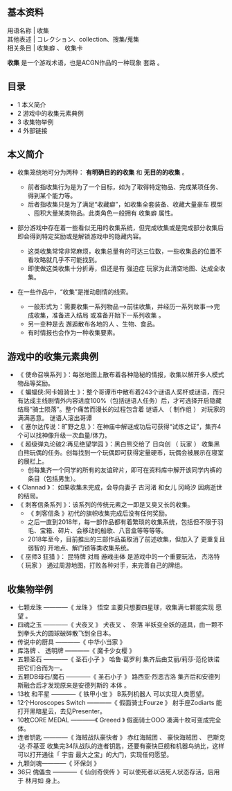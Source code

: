 **基本资料**  
---  
用语名称  |  收集   
其他表述  |  コレクション、collection、搜集/蒐集   
相关条目  |  收集癖  、  收集卡   
  
**收集** 是一个游戏术语，也是ACGN作品的一种现象  套路  。

##  目录

  * 1  本义简介 
  * 2  游戏中的收集元素典例 
  * 3  收集物举例 
  * 4  外部链接 

##  本义简介

  * 收集笼统地可分为两种： **有明确目的的收集** 和 **无目的的收集** 。 
    * 前者指收集行为是为了一个目标，如为了取得特定物品、完成某项任务、得到某个能力等。 
    * 后者指收集只是为了满足“收藏癖”，如收集全套装备、收藏大量豪车  模型  、囤积大量某类物品。此类角色一般拥有  收集癖  属性。 

  * 部分游戏中存在着一些看似无用的收集系统，但完成收集或是完成部分收集后即会得到特定奖励或是解锁游戏中的隐藏内容。 
    * 这类收集常常非常麻烦，收集总量有的可达三位数，一些收集品的位置不看攻略就几乎不可能找到。 
    * 即使做这类收集十分折寿，但还是有  强迫症  玩家为此清空地图、达成全收集。 

  * 在一些作品中，“收集”是推动剧情的线索。 
    * 一般形式为：需要收集一系列物品-->前往收集，并经历一系列故事-->完成收集，准备进入结局  或准备开始下一系列收集  。 
    * 另一变种是去  邂逅散布各地的人  、生物、食品。 
    * 有时情报也会作为一种收集要素。 

  

##  游戏中的收集元素典例

  * 《  使命召唤系列  》：每张地图上散布着各种隐秘的情报，收集以解开多人模式物品等奖励。 
  * 《  蝙蝠侠:阿卡姆骑士  》：整个哥谭市中散布着243个谜语人奖杯或谜语，而只有达成主线剧情外内容进度100%（包括谜语人任务）后，才可选择开启隐藏结局“骑士陨落”。整个痛苦而漫长的过程包含着  谜语人  （  制作组  ）  对玩家的满满恶意。  谜语人滚出哥谭 
  * 《  塞尔达传说：旷野之息  》：在神庙中解谜成功后可获得“试炼之证”，集齐4个可以找神像升级一次血量/体力。 
  * 《  超级弹丸论破2:再见绝望学园  》：黑白熊交给了  日向创  （  玩家  ）  收集黑白熊玩偶的任务。创每找到一个玩偶即可获得定量硬币，玩偶会被展示在寝室的展栏上。 
    * 创每集齐一个同学的所有的友谊碎片，即可在资料库中解开该同学内裤的条目（包括男生）。 
  * 《  Clannad  》：  如果收集未完成，会导向妻子  古河渚  和女儿  冈崎汐  因病逝世的结局。 
  * 《  刺客信条系列  》：该系列的传统元素之一即是又臭又长的收集。 
    * 《  刺客信条  》初代的旗帜收集完成后没有任何奖励。 
    * 之后一直到2018年，每一部作品都有着繁琐的收集系统，包括但不限于羽毛、宝箱、碎片、会移动的船歌、八音盒等等等等。 
    * 2018年至今，目前推出的三部作品虽取消了前述收集，但加入了  更重复且弱智的  开地点、解门锁等类收集系统。 
  * 《  巫师3 狂猎  》：  昆特牌  对局 ~~游戏主体~~ 是游戏中的一个重要玩法，  杰洛特  （  玩家  ）  通过周游地图，打败各种对手，来完善自己的牌组。 

##  收集物举例

  * 七颗龙珠  ————《  龙珠  》  悟空  主要只想要四星球，收集满七颗能实现  愿望  。 
  * 四魂之玉  ————《  犬夜叉  》  犬夜叉  、  奈落  半妖变全妖的道具，由一颗不到拳头大的圆球破碎散飞到全日本。 
  * 传说中的厨具  ————《  中华小当家  》 
  * 库洛牌  、  透明牌  ————《  魔卡少女樱  》 
  * 五颗圣石  ————《  圣石小子  》  哈鲁·葛罗利  集齐后由艾丽/莉莎·范伦铁诺把它们合而为一。 
  * 五颗DB母石/魔石  ————《  圣石小子  》  路西亚·烈恶古洛  集齐后和安德列斯融合后才发现原来是安德列斯的  本体  。 
  * 13枚  和平星  ————《  铁甲小宝  》  B系列机器人  可以实现人类愿望。 
  * 12个Horoscopes Switch  ————《  假面骑士Fourze  》  射手座Zodiarts  能打开黑暗星云，去见Presenter。 
  * 10枚CORE MEDAL  ————《  Greeed  》  假面骑士OOO  凑满十枚可变成完全体。 
  * 连者钥匙  ————《  海贼战队豪快者  》  赤红海贼团  、  豪快海贼团  、  巴斯克·达·乔基亚  收集完34队战队的连者钥匙，还要有豪快巨舰和机器鸟纳比，这样可以打开通往「  宇宙  最大之宝」的大门，实现任何愿望。 
  * 九颗剑魂————《  环保剑  》 
  * 36只  傀儡虫  ————《  仙剑奇侠传  》可以使死者以活死人状态存活，后用于  林月如  身上。 